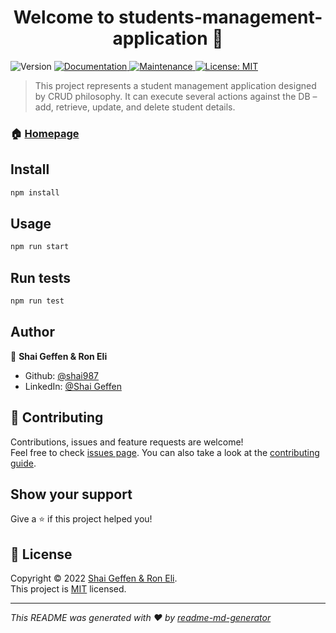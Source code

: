 <h1 align="center">Welcome to students-management-application 👋</h1>
<p>
  <img alt="Version" src="https://img.shields.io/badge/version-1.0.0-blue.svg?cacheSeconds=2592000" />
  <a href="https://github.com/shai987/Students-Management-Application#readme" target="_blank">
    <img alt="Documentation" src="https://img.shields.io/badge/documentation-yes-brightgreen.svg" />
  </a>
  <a href="https://github.com/shai987/Students-Management-Application/graphs/commit-activity" target="_blank">
    <img alt="Maintenance" src="https://img.shields.io/badge/Maintained%3F-yes-green.svg" />
  </a>
  <a href="https://github.com/shai987/Students-Management-Application/blob/master/LICENSE" target="_blank">
    <img alt="License: MIT" src="https://img.shields.io/github/license/shai987/students-management-application" />
  </a>
</p>

> This project represents a student management application designed by CRUD philosophy. It can execute several actions against the DB – add, retrieve, update, and delete student details.

### 🏠 [Homepage](https://github.com/shai987/Students-Management-Application#readme)

## Install

```sh
npm install
```

## Usage

```sh
npm run start
```

## Run tests

```sh
npm run test
```

## Author

👤 **Shai Geffen & Ron Eli**

* Github: [@shai987](https://github.com/shai987)
* LinkedIn: [@Shai Geffen](https://linkedin.com/in/shai-geffen-24373721a)

## 🤝 Contributing

Contributions, issues and feature requests are welcome!<br />Feel free to check [issues page](https://github.com/shai987/Students-Management-Application/issues). You can also take a look at the [contributing guide](https://github.com/shai987/Students-Management-Application/blob/master/CONTRIBUTING.md).

## Show your support

Give a ⭐️ if this project helped you!

## 📝 License

Copyright © 2022 [Shai Geffen & Ron Eli](https://github.com/shai987).<br />
This project is [MIT](https://github.com/shai987/Students-Management-Application/blob/master/LICENSE) licensed.

***
_This README was generated with ❤️ by [readme-md-generator](https://github.com/kefranabg/readme-md-generator)_
